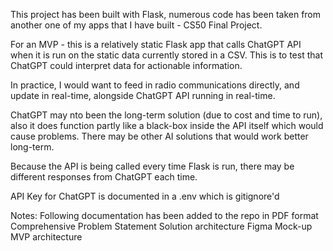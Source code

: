 This project has been built with Flask, numerous code has been taken from another one of my apps that I have built - CS50 Final Project.

For an MVP - this is a relatively static Flask app that calls ChatGPT API when it is run on the static data currently stored in a CSV. This is to test that ChatGPT could interpret data for actionable information.

In practice, I would want to feed in radio communications directly, and update in real-time, alongside ChatGPT API running in real-time.

ChatGPT may nto been the long-term solution (due to cost and time to run), also it does function partly like a black-box inside the API itself which would cause problems. There may be other AI solutions that would work better long-term.

Because the API is being called every time Flask is run, there may be different responses from ChatGPT each time.

API Key for ChatGPT is documented in a .env which is gitignore'd


Notes:
Following documentation has been added to the repo in PDF format
Comprehensive Problem Statement
Solution architecture
Figma Mock-up
MVP architecture
